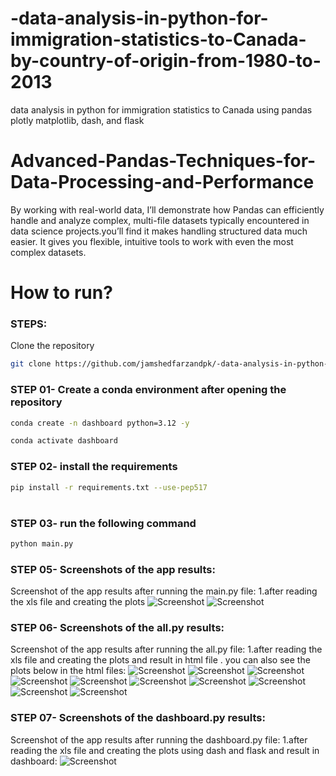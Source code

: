 # -data-analysis-in-python-for-immigration-statistics-to-Canada-by-country-of-origin-from-1980-to-2013
 data analysis in python for immigration statistics to Canada using pandas plotly matplotlib, dash, and flask
# Advanced-Pandas-Techniques-for-Data-Processing-and-Performance
By working with real-world data, I’ll demonstrate how Pandas can efficiently handle and analyze complex, multi-file datasets typically encountered in data science projects.you’ll find it makes handling structured data much easier. It gives you flexible, intuitive tools to work with even the most complex datasets.

# How to run?
### STEPS:

Clone the repository

```bash
git clone https://github.com/jamshedfarzandpk/-data-analysis-in-python-for-immigration-statistics-to-Canada-by-country-of-origin-from-1980-to-2013.git
```
### STEP 01- Create a conda environment after opening the repository

```bash
conda create -n dashboard python=3.12 -y
```

```bash
conda activate dashboard
```

### STEP 02- install the requirements
```bash
pip install -r requirements.txt --use-pep517

```
#
### STEP 03- run the following command
```bash
python main.py

```

### STEP 05- Screenshots of the app results:
Screenshot of the app results after running the main.py file:
1.after reading the xls file and creating the plots
![Screenshot](./data/newplot.png)
![Screenshot](./data/plot2.png)

### STEP 06- Screenshots of the all.py results:
Screenshot of the app results after running the all.py file:
1.after reading the xls file and creating the plots and result in html file . you can also see the plots below in the html files:
![Screenshot](./data/newplot.png)
![Screenshot](./data/plot2.png)
![Screenshot](./data/3.png)
![Screenshot](./data/4.png)
![Screenshot](./data/5.png)
![Screenshot](./data/6.png)
![Screenshot](./data/7.png)
![Screenshot](./data/8.png)
![Screenshot](./data/9.png)
![Screenshot](./data/10.png)
### STEP 07- Screenshots of the dashboard.py results:
Screenshot of the app results after running the dashboard.py file:
1.after reading the xls file and creating the plots using dash and flask and result in dashboard:
![Screenshot](./data/dashboard.png)

